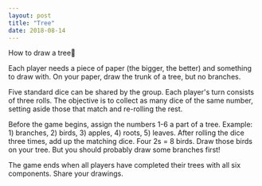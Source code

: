 ```yaml
---
layout: post
title: "Tree"
date: 2018-08-14
---
```


How to draw a tree🌲

Each player needs a piece of paper (the bigger, the better) and something to draw with. On your paper, draw the trunk of a tree, but no branches.

Five standard dice can be shared by the group. Each player's turn consists of three rolls. The objective is to collect as many dice of the same number, setting aside those that match and re-rolling the rest.

Before the game begins, assign the numbers 1-6 a part of a tree. Example: 1) branches, 2) birds, 3) apples, 4) roots, 5) leaves. After rolling the dice three times, add up the matching dice. Four 2s = 8 birds. Draw those birds on your tree. But you should probably draw some branches first!

The game ends when all players have completed their trees with all six components. Share your drawings.
